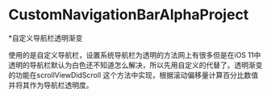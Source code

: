 # CustomNavigationBarAlphaProject

*自定义导航栏透明渐变

使用的是自定义导航栏，设置系统导航栏为透明的方法网上有很多但是在iOS 11中透明的导航栏默认为白色还不知道怎么解决，所以先用自定义的代替了。透明渐变的功能在scrollViewDidScroll 这个方法中实现，根据滚动偏移量计算百分比数值并将其作为导航栏透明度。
